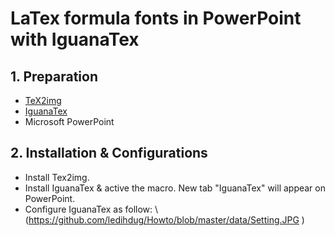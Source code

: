 # LaTex formula fonts in PowerPoint with IguanaTex
## 1. Preparation
* [TeX2img](https://github.com/abenori/TeX2img)
* [IguanaTex](http://www.jonathanleroux.org/software/iguanatex/)
* Microsoft PowerPoint

## 2. Installation & Configurations
* Install Tex2img.
* Install IguanaTex & active the macro. New tab "IguanaTex" will appear on PowerPoint.
* Configure IguanaTex as follow: \\
    (https://github.com/ledihdug/Howto/blob/master/data/Setting.JPG )


